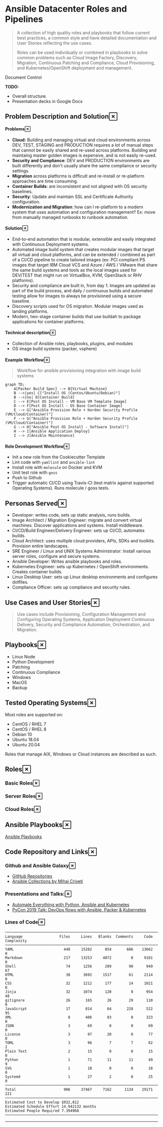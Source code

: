 
Ansible Datacenter Roles and Pipelines
===

> A collection of high quality roles and playbooks that follow current best practices, a common style and have detailed documentation and User Stories reflecting the use cases.
> 
> Roles can be used individually or combined in playbooks to solve common problems such as Cloud Image Factory, Discovery, Migration, Continuous Patching and Compliance, Cloud Provisioning, and Kubernetes/OpenShift deployment and management.
> 

Document Control

**TODO:**

-   Overall structure.
-   Presentation decks in Google Docs

## Problem Description and Solution[](#problem-description-and-solution "Permanent link")

#### Problems[](#problems "Permanent link")

-   **Cloud:** Building and managing virtual and cloud environments across DEV, TEST, STAGING and PRODUCTION requires a lot of manual steps that cannot be easily shared and re-used across platforms. Building and maintaing master golden images is expensive, and is not easily re-used.
-   **Security and Compliance**: DEV and PRODUCTION environments are built differently and don't usually share the same compliance or security settings.
-   **Migration** across platforms is difficult and re-install or re-platform approaches are time consuming.
-   **Container Builds**: are inconsistent and not aligned with OS security baselines.
-   **Security**: Update and maintain SSL and Certificate Authority configuration.
-   **Modernization and Migration**: how can I re-platform to a modern system that uses automation and configuration management? Ex: move from manually managed runbooks to runbook automation.

#### Solution[](#solution "Permanent link")

-   End-to-end automation that is modular, extensible and easily integrated with Continuous Deployment systems.
-   Automated image build system that creates modular images that target all virtual and cloud platforms, and can be extended / combined as part of a CI/CD pipeline to create tailored images (ex: PCI compliant PS images that target IBM Cloud VCS and Azure / AWS / VMware that share the same build systems and tools as the local images used for DEV/TEST that might run on VirtualBox, KVM, OpenStack or RHV platforms).
-   Security and compliance are built in, from day 1. Images are updated as part of the build process, and daily / continuous builds and automated testing allow for images to always be provisioned using a secure baseline.
-   Discovery scripts used for OS migration. Modular images used as landing platforms.
-   Modern, two-stage container builds that use buildah to package applications for container platforms.

#### Technical description[](#technical-description "Permanent link")

-   Collection of Ansible roles, playbooks, plugins, and modules
-   OS image build systems (packer, vsphere)

#### Example Workflow[](#example-workflow "Permanent link")

> Workflow for ansible provisioning integration with image build systems


```mermaid
graph TD;
    A[Packer Build Spec] --> B{Virtual Machine}
    B -->|yes| C["Install OS (Centos/Ubuntu/Debian)"]
    B -->|no| D[Container Build]
    C --> E[Post OS Install - VM Base VM Template Image]
    D --> F[Post OS Install - OS Base Container Image]
    E --> G["Ansible Provision Role + Harden Security Profile (VM/Cloud/Container)"]
    F --> G["Ansible Provision Role + Harden Security Profile (VM/Cloud/Container)"]
    G --> H["Ansible Post OS Install - Software Install"]
    H --> I[Ansible Application Deploy]
    I --> J[Ansible Maintenance]

```

#### Role Development Workflow[](#role-development-workflow "Permanent link")

-   Init a new role from the Cookiecutter Template
-   Lint code with `yamllint` and `ansible-lint`
-   Install role with `molecule` on Docker and KVM
-   Unit test role with `goss`
-   Push to Github
-   Trigger automatic CI/CD using Travis-CI (test matrix against supported Operating Systems). Runs molecule / goss tests.

## Personas Served[](#personas-served "Permanent link")

-   Developer: writes code, sets up static analysis, runs builds.
-   Image Architect / Migration Engineer: migrate and convert virtual machines. Discover applications and systems. Install middleware.
-   CI/CD/Build Engineer/Delivery Engineer: sets up CI/CD, automates builds.
-   Cloud Architect: uses multiple cloud providers, APIs, SDKs and toolkits. Provision entire landscapes.
-   SRE Engineer / Linux and UNIX Systems Administrator: Install various server roles, configure and secure systems.
-   Ansible Developer: Writes ansible playbooks and roles.
-   Kubernetes Engineer: sets up Kubernetes / OpenShift environments. Creates container builds.
-   Linux Desktop User: sets up Linux desktop environments and configures dotfiles.
-   Compliance Officer: sets up compliance and security rules.

## Use Cases and User Stories[](#use-cases-and-user-stories "Permanent link")

> Use cases include Provisioning, Configuration Management and Configuring Operating Systems, Application Deployment Continuous Delivery, Security and Compliance Automation, Orchestration, and Migration.

## Playbooks[](#playbooks "Permanent link")

-   Linux Node
-   Python Development
-   Patching
-   Continuous Compliance
-   Windows
-   MacOS
-   Backup

## Tested Operating Systems[](#tested-operating-systems "Permanent link")

Most roles are supported on:

-   CentOS / RHEL 7
-   CentOS / RHEL 8
-   Debian 10
-   Ubuntu 18.04
-   Ubuntu 20.04

Roles that manage AIX, Windows or Cloud instances are described as such.

## Roles[](#roles "Permanent link")

### Basic Roles[](#basic-roles "Permanent link")

### Server Roles[](#server-roles "Permanent link")

### Cloud Roles[](#cloud-roles "Permanent link")

## Ansible Playbooks[](#ansible-playbooks "Permanent link")

[Ansible Playbooks](https://github.com/devopstoolbox/playbooks)

## Code Repository and Links[](#code-repository-and-links "Permanent link")

### Github and Ansible Galaxy[](#github-and-ansible-galaxy "Permanent link")

-   [GitHub Repositories](https://github.com/devopstoolbox)
-   [Ansible Collections by Mihai Criveti](http://galaxy.ansible.com/devopstoolbox)

### Presentations and Talks:[](#presentations-and-talks "Permanent link")

-   [Automate Everything with Python, Ansible and Kubernetes](https://drive.google.com/open?id=19AlIB3T3jDUE0Kry86cHvKXRg1-Ih_d1)
-   [PyCon 2019 Talk: DevOps flows with Ansible, Packer & Kubernetes](https://www.youtube.com/watch?v=lO884XAdddQ)

### Lines of Code[](#lines-of-code "Permanent link")

```
───────────────────────────────────────────────────────────────────────────────
Language                 Files     Lines   Blanks  Comments     Code Complexity
───────────────────────────────────────────────────────────────────────────────
YAML                       448     15202      854       686    13662          0
Markdown                   217     13253     4072         0     9181          0
Shell                       74      1256      209        98      949         67
HTML                        38      3692     1517        61     2114          0
CSS                         32      1212      177        14     1021          0
Jinja                       32      1074      120         0      954         48
gitignore                   26       165       26        29      110          0
JavaScript                  17       814       64       228      522         95
XML                          8       406       83         0      323          0
JSON                         3        69        0         0       69          0
License                      3        97       20         0       77          0
TOML                         3        96        7         7       82          2
Plain Text                   2        15        0         0       15          0
Python                       1        71       11        11       49          9
SVG                          1        18        0         0       18          0
Systemd                      1        27        2         0       25          0
───────────────────────────────────────────────────────────────────────────────
Total                      906     37467     7162      1134    29171        221
───────────────────────────────────────────────────────────────────────────────
Estimated Cost to Develop $932,812
Estimated Schedule Effort 14.942132 months
Estimated People Required 7.394968
───────────────────────────────────────────────────────────────────────────────

```

___
